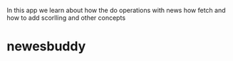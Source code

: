 In this app we learn about how the do operations with news how fetch and how to add scorlling and other concepts
# newesbuddy
